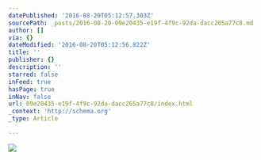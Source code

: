```yaml
---
datePublished: '2016-08-20T05:12:57.303Z'
sourcePath: _posts/2016-08-20-09e20435-e19f-4f9c-92da-dacc265a77c8.md
author: []
via: {}
dateModified: '2016-08-20T05:12:56.822Z'
title: ''
publisher: {}
description: ''
starred: false
inFeed: true
hasPage: true
inNav: false
url: 09e20435-e19f-4f9c-92da-dacc265a77c8/index.html
_context: 'http://schema.org'
_type: Article

---
```

![](https://the-grid-user-content.s3-us-west-2.amazonaws.com/8fcde9c7-1139-4ac5-8784-d9693dad1ed7.png)